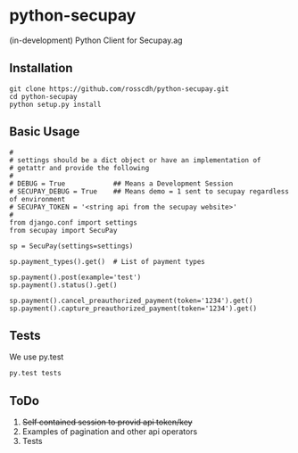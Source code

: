 python-secupay
=============

(in-development) Python Client for Secupay.ag


Installation
------------

```
git clone https://github.com/rosscdh/python-secupay.git
cd python-secupay
python setup.py install
```


## Basic Usage

```
#
# settings should be a dict object or have an implementation of
# getattr and provide the following
#
# DEBUG = True            ## Means a Development Session
# SECUPAY_DEBUG = True    ## Means demo = 1 sent to secupay regardless of environment
# SECUPAY_TOKEN = '<string api from the secupay website>'
#
from django.conf import settings
from secupay import SecuPay

sp = SecuPay(settings=settings)

sp.payment_types().get()  # List of payment types

sp.payment().post(example='test')
sp.payment().status().get()

sp.payment().cancel_preauthorized_payment(token='1234').get()
sp.payment().capture_preauthorized_payment(token='1234').get()
```



## Tests

We use py.test

```
py.test tests
```

ToDo
----

1. ~~Self contained session to provid api token/key~~
2. Examples of pagination and other api operators
3. Tests
